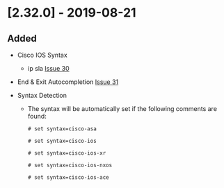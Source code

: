 # [2.32.0] - 2019-08-21

## Added

* Cisco IOS Syntax
    
    * ip sla [Issue 30](https://github.com/heyglen/network_tech/issues/30)

* End & Exit Autocompletion [Issue 31](https://github.com/heyglen/network_tech/issues/31)

* Syntax Detection

    * The syntax will be automatically set if the following comments are found:

      `# set syntax=cisco-asa`

      `# set syntax=cisco-ios`
      
      `# set syntax=cisco-ios-xr`
      
      `# set syntax=cisco-ios-nxos`
      
      `# set syntax=cisco-ios-ace`
